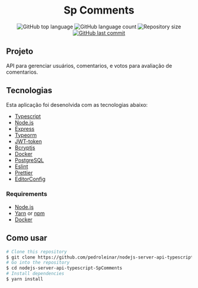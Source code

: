 <h1 align="center">Sp Comments</h1>

  <p align="center">
  <img alt="GitHub top language" src="https://img.shields.io/github/languages/top/pedroleinar/nodejs-server-api-typescript-SpComments">

  <img alt="GitHub language count" src="https://img.shields.io/github/languages/count/pedroleinar/nodejs-server-api-typescript-SpComments">

  <img alt="Repository size" src="https://img.shields.io/github/repo-size/pedroleinar/nodejs-server-api-typescript-SpComments">

  <a href="https://github.com/pedroleinar/nodejs-server-api-typescript-SpComments/commits/master">
    <img alt="GitHub last commit" src="https://img.shields.io/github/last-commit/pedroleinar/nodejs-server-api-typescript-SpComments">
  </a>

  </p>

## Projeto

API para gerenciar usuários, comentarios, e votos para avaliação de comentarios.

## Tecnologias

Esta aplicação foi desenolvida com as tecnologias abaixo:
- [Typescript](https://www.typescriptlang.org/)
- [Node.js](https://nodejs.org/en/)
- [Express](https://expressjs.com/pt-br/)
- [Typeorm](https://typeorm.io/#/)
- [JWT-token](https://jwt.io/)
- [Bcryptjs](https://www.npmjs.com/package/bcryptjs)
- [Docker](https://www.docker.com/products/docker-desktop)
- [PostgreSQL](https://www.postgresql.org/)
- [Eslint](https://eslint.org/)
- [Prettier](https://prettier.io/)
- [EditorConfig](https://editorconfig.org/)

### Requirements
- [Node.js](https://nodejs.org/en/)
- [Yarn](https://classic.yarnpkg.com/) or [npm](https://www.npmjs.com/)
- [Docker](https://www.docker.com/products/docker-desktop)


## Como usar
```bash 
# Clone this repository
$ git clone https://github.com/pedroleinar/nodejs-server-api-typescript-SpComments.git
# Go into the repository
$ cd nodejs-server-api-typescript-SpComments
# Install dependencies
$ yarn install
```



